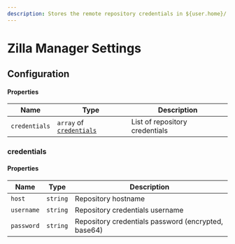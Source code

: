 ```yaml
---
description: Stores the remote repository credentials in ${user.home}/.zpm/settings.json
---
```


# Zilla Manager Settings

## Configuration

#### Properties

| Name          | Type                                                     | Description                    |
| ------------- | -------------------------------------------------------- | ------------------------------ |
| `credentials` | `array` of [`credentials`](settings.json.md#credentials) | List of repository credentials |

### credentials

#### Properties

| Name       | Type     | Description                                         |
| ---------- | -------- | --------------------------------------------------- |
| `host`     | `string` | Repository hostname                                 |
| `username` | `string` | Repository credentials username                     |
| `password` | `string` | Repository credentials password (encrypted, base64) |
